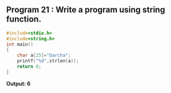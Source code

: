 ## Program 21 : Write a program using string function.
```c
#include<stdio.h>
#include<string.h>
int main() 
{
    char a[25]="Garcha";
    printf("%d",strlen(a));
    return 0;
}
```
**Output: 6**
